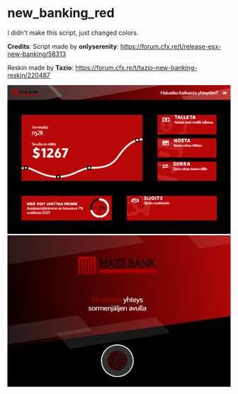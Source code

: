 # new_banking_red

I didn't make this script, just changed colors.

**Credits**:
Script made by **onlyserenity**: https://forum.cfx.re/t/release-esx-new-banking/58313


Reskin made by **Tazio**: https://forum.cfx.re/t/tazio-new-banking-reskin/220487

![Screenshot](new_banking_red2.jpg)
![Screenshot](new_banking_red.jpg)
